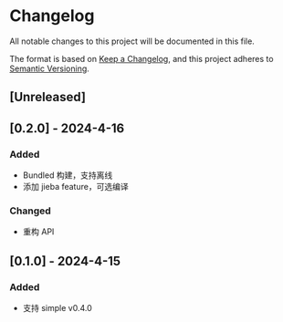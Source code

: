 # Changelog

All notable changes to this project will be documented in this file.

The format is based on [Keep a Changelog](https://keepachangelog.com/en/1.0.0/),
and this project adheres to [Semantic Versioning](https://semver.org/spec/v2.0.0.html).

## [Unreleased]

## [0.2.0] - 2024-4-16

### Added

* Bundled 构建，支持离线
* 添加 jieba feature，可选编译

### Changed

* 重构 API

## [0.1.0] - 2024-4-15

### Added

* 支持 simple v0.4.0
